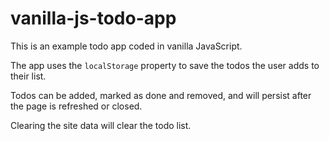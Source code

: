 # vanilla-js-todo-app

This is an example todo app coded in vanilla JavaScript.

The app uses the `localStorage` property to save the todos the user adds to their list.

Todos can be added, marked as done and removed, and will persist after the page is refreshed or closed.

Clearing the site data will clear the todo list.
